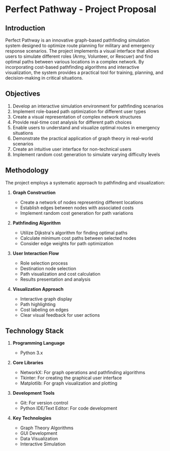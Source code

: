 # Perfect Pathway - Project Proposal

## Introduction
Perfect Pathway is an innovative graph-based pathfinding simulation system designed to optimize route planning for military and emergency response scenarios. The project implements a visual interface that allows users to simulate different roles (Army, Volunteer, or Rescuer) and find optimal paths between various locations in a complex network. By incorporating cost-based pathfinding algorithms and interactive visualization, the system provides a practical tool for training, planning, and decision-making in critical situations.

## Objectives
1. Develop an interactive simulation environment for pathfinding scenarios
2. Implement role-based path optimization for different user types
3. Create a visual representation of complex network structures
4. Provide real-time cost analysis for different path choices
5. Enable users to understand and visualize optimal routes in emergency situations
6. Demonstrate the practical application of graph theory in real-world scenarios
7. Create an intuitive user interface for non-technical users
8. Implement random cost generation to simulate varying difficulty levels

## Methodology
The project employs a systematic approach to pathfinding and visualization:

1. **Graph Construction**
   - Create a network of nodes representing different locations
   - Establish edges between nodes with associated costs
   - Implement random cost generation for path variations

2. **Pathfinding Algorithm**
   - Utilize Dijkstra's algorithm for finding optimal paths
   - Calculate minimum cost paths between selected nodes
   - Consider edge weights for path optimization

3. **User Interaction Flow**
   - Role selection process
   - Destination node selection
   - Path visualization and cost calculation
   - Results presentation and analysis

4. **Visualization Approach**
   - Interactive graph display
   - Path highlighting
   - Cost labeling on edges
   - Clear visual feedback for user actions

## Technology Stack
1. **Programming Language**
   - Python 3.x

2. **Core Libraries**
   - NetworkX: For graph operations and pathfinding algorithms
   - Tkinter: For creating the graphical user interface
   - Matplotlib: For graph visualization and plotting

3. **Development Tools**
   - Git: For version control
   - Python IDE/Text Editor: For code development

4. **Key Technologies**
   - Graph Theory Algorithms
   - GUI Development
   - Data Visualization
   - Interactive Simulation 